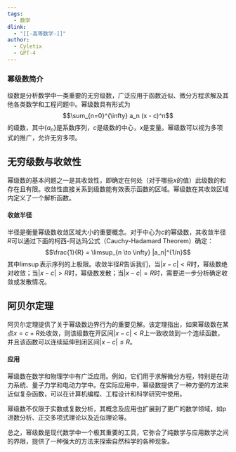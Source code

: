 ```yaml
---
tags:
  - 数学
dlink:
  - "[[-高等数学-]]"
author:
  - Cyletix
  - GPT-4
---
```

### 幂级数简介
级数是分析数学中一类重要的无穷级数，广泛应用于函数近似、微分方程求解及其他各类数学和工程问题中。幂级数具有形式为
$$\sum_{n=0}^{\infty} a_n (x - c)^n$$
的级数，其中$\{a_n\}$是系数序列，$c$是级数的中心，$x$是变量。幂级数可以视为多项式的推广，允许无穷多项。

## **无穷级数与收敛性**

幂级数的基本问题之一是其收敛性，即确定在何处（对于哪些$x$的值）此级数的和存在且有限。收敛性直接关系到级数能有效表示函数的区域。幂级数在其收敛区域内定义了一个解析函数。

#### **收敛半径**

半径是衡量幂级数收敛区域大小的重要概念。对于中心为$c$的幂级数，其收敛半径$R$可以通过下面的柯西-阿达玛公式（Cauchy-Hadamard Theorem）确定：
$$\frac{1}{R} = \limsup_{n \to \infty} |a_n|^{1/n}$$
其中$\limsup$表示序列的上极限。收敛半径$R$告诉我们，当$|x - c| < R$时，幂级数绝对收敛；当$|x - c| > R$时，幂级数发散；当$|x - c| = R$时，需要进一步分析确定收敛或发散情况。

## **阿贝尔定理**

阿贝尔定理提供了关于幂级数边界行为的重要见解。该定理指出，如果幂级数在某点$x = c + R$处收敛，则该级数在开区间$|x - c| < R$上一致收敛到一个连续函数，并且该函数可以连续延伸到闭区间$|x - c| \leq R$。

#### **应用**

幂级数在数学和物理学中有广泛应用。例如，它们用于求解微分方程，特别是在动力系统、量子力学和电动力学中。在实际应用中，幂级数提供了一种方便的方法来近似复杂函数，可以在计算机编程、工程设计和科学研究中使用。

幂级数不仅限于实数或复数分析，其概念及应用也扩展到了更广的数学领域，如p进数分析、正交多项式理论以及近似理论等。

总之，幂级数是现代数学中一个极其重要的工具，它弥合了纯数学与应用数学之间的界限，提供了一种强大的方法来探索自然科学的各种现象。